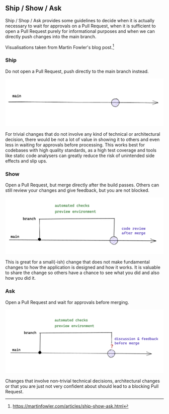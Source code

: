 ## Ship / Show / Ask

Ship / Shop / Ask provides some guidelines to decide when it is actually necessary to wait for approvals on a Pull Request, when it is sufficient to open a Pull Request purely for informational purposes and when we can directly push changes into the main branch.

Visualisations taken from Martin Fowler's blog post.[^1]

### Ship

Do not open a Pull Request, push directly to the main branch instead.

![simply push to main](assets/ship.png)

For trivial changes that do not involve any kind of technical or architectural decision, there would be not a lot of value in showing it to others and even less in waiting for approvals before processing. This works best for codebases with high quality standards, as a high test coverage and tools like static code analysers can greatly reduce the risk of unintended side effects and slip ups.

### Show

Open a Pull Request, but merge directly after the build passes. Others can still review your changes and give feedback, but you are not blocked.

![open a non-blocking pull request](assets/show.png)

This is great for a small(-ish) change that does not make fundamental changes to how the application is designed and how it works. It is valuable to share the change so others have a chance to see what you did and also how you did it.

### Ask

Open a Pull Request and wait for approvals before merging.

![open a blocking pull request](assets/ask.png)

Changes that involve non-trivial technical decisions, architectural changes or that you are just not very confident about should lead to a blocking Pull Request. 

[^1]: https://martinfowler.com/articles/ship-show-ask.html

